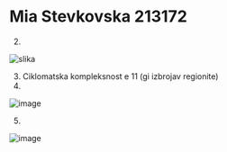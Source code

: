 # Mia Stevkovska 213172

2. 
![slika](https://github.com/StevkovskaMIA/SI_Lab2_213172/assets/127198445/bf59717a-af96-4173-9e9c-2c0e1004b513)

3. Ciklomatska kompleksnost e 11 (gi izbrojav regionite)
4. 
![image](https://github.com/StevkovskaMIA/SI_Lab2_213172/assets/127198445/a37f303c-77e3-4390-95b2-a0e52e0c2932)

5. 
![image](https://github.com/StevkovskaMIA/SI_Lab2_213172/assets/127198445/7e11f471-40eb-4c9c-a396-8fde12ac475d)

